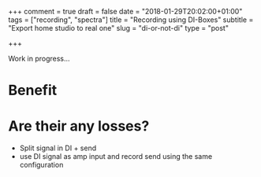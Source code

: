 +++
comment = true
draft = false
date = "2018-01-29T20:02:00+01:00"
tags = ["recording", "spectra"]
title = "Recording using DI-Boxes"
subtitle = "Export home studio to real one"
slug = "di-or-not-di"
type = "post"

+++

Work in progress...

# Benefit

# Are their any losses?

- Split signal in DI + send
- use DI signal as amp input and record send using the same configuration
